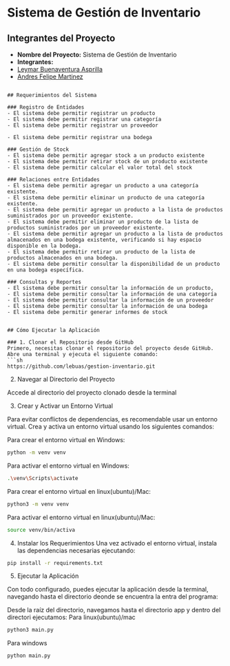 # Sistema de Gestión de Inventario

## Integrantes del Proyecto
- **Nombre del Proyecto:** Sistema de Gestión de Inventario
- **Integrantes:**
- [Leymar Buenaventura Asprilla](https://github.com/lebuas)
- [Andres Felipe Martinez](https://github.com/PipeCoding03-COL)
```

## Requerimientos del Sistema

### Registro de Entidades
- El sistema debe permitir registrar un producto
- El sistema debe permitir registrar una categoría
- El sistema debe permitir registrar un proveedor

- El sistema debe permitir registrar una bodega 

### Gestión de Stock
- El sistema debe permitir agregar stock a un producto existente
- El sistema debe permitir retirar stock de un producto existente
- El sistema debe permitir calcular el valor total del stock

### Relaciones entre Entidades
- El sistema debe permitir agregar un producto a una categoría existente.
- El sistema debe permitir eliminar un producto de una categoría existente.
- El sistema debe permitir agregar un producto a la lista de productos suministrados por un proveedor existente.
- El sistema debe permitir eliminar un producto de la lista de productos suministrados por un proveedor existente.
- El sistema debe permitir agregar un producto a la lista de productos almacenados en una bodega existente, verificando si hay espacio disponible en la bodega.
- El sistema debe permitir retirar un producto de la lista de productos almacenados en una bodega.
- El sistema debe permitir consultar la disponibilidad de un producto en una bodega específica.

### Consultas y Reportes
- El sistema debe permitir consultar la información de un producto,
- El sistema debe permitir consultar la información de una categoría
- El sistema debe permitir consultar la información de un proveedor
- El sistema debe permitir consultar la información de una bodega
- El sistema debe permitir generar informes de stock


## Cómo Ejecutar la Aplicación

### 1. Clonar el Repositorio desde GitHub
Primero, necesitas clonar el repositorio del proyecto desde GitHub. Abre una terminal y ejecuta el siguiente comando:
```sh
https://github.com/lebuas/gestion-inventario.git
```
2. Navegar al Directorio del Proyecto

Accede al directorio del proyecto clonado desde la terminal

3. Crear y Activar un Entorno Virtual

Para evitar conflictos de dependencias, es recomendable usar un entorno virtual. Crea y activa un entorno virtual usando los siguientes comandos:

 Para crear el entorno virtual en Windows:
 ```sh
python -m venv venv
```

 Para activar el entorno virtual en Windows:
 ```sh
.\venv\Scripts\activate
```
 Para crear el entorno virtual en linux(ubuntu)/Mac:
 ```sh
python3 -m venv venv
```

 Para activar el entorno virtual en linux(ubuntu)/Mac:
 ```sh
source venv/bin/activa
```
4. Instalar los Requerimientos
Una vez activado el entorno virtual, instala las dependencias necesarias ejecutando:
```sh
pip install -r requirements.txt
```
5. Ejecutar la Aplicación

Con todo configurado, puedes ejecutar la aplicación desde la terminal, navegando hasta el directorio deonde se encuentra la entra del programa:

Desde la raíz del directorio, navegamos hasta el directorio app y dentro del directori ejecutamos:
Para linux(ubuntu)/mac
```sh
python3 main.py
```
Para windows

```sh
python main.py
